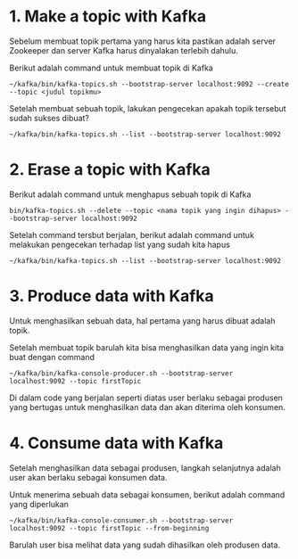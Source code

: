 # 1. Make a topic with Kafka

Sebelum membuat topik pertama yang harus kita pastikan adalah server Zookeeper dan server Kafka harus dinyalakan terlebih dahulu.

Berikut adalah command untuk membuat topik di Kafka

```
~/kafka/bin/kafka-topics.sh --bootstrap-server localhost:9092 --create --topic <judul topikmu>
```

Setelah membuat sebuah topik, lakukan pengecekan apakah topik tersebut sudah sukses dibuat?

```
~/kafka/bin/kafka-topics.sh --list --bootstrap-server localhost:9092
```

# 2. Erase a topic with Kafka

Berikut adalah command untuk menghapus sebuah topik di Kafka

```
bin/kafka-topics.sh --delete --topic <nama topik yang ingin dihapus> --bootstrap-server localhost:9092
```

Setelah command tersbut berjalan, berikut adalah command untuk melakukan pengecekan terhadap list yang sudah kita hapus

```
~/kafka/bin/kafka-topics.sh --list --bootstrap-server localhost:9092
```
# 3. Produce data with Kafka

Untuk menghasilkan sebuah data, hal pertama yang harus dibuat adalah topik.

Setelah membuat topik barulah kita bisa menghasilkan data yang ingin kita buat dengan command

```
~/kafka/bin/kafka-console-producer.sh --bootstrap-server localhost:9092 --topic firstTopic
```

Di dalam code yang berjalan seperti diatas user berlaku sebagai produsen yang bertugas untuk menghasilkan data dan akan diterima oleh konsumen.

# 4. Consume data with Kafka

Setelah menghasilkan data sebagai produsen, langkah selanjutnya adalah user akan berlaku sebagai konsumen data.

Untuk menerima sebuah data sebagai konsumen, berikut adalah command yang diperlukan

```
~/kafka/bin/kafka-console-consumer.sh --bootstrap-server localhost:9092 --topic firstTopic --from-beginning
```

Barulah user bisa melihat data yang sudah dihasilkan oleh produsen data.
